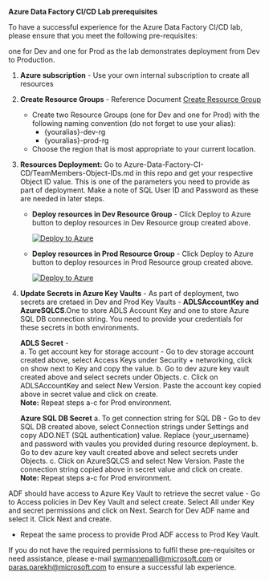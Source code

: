 **Azure Data Factory CI/CD Lab prerequisites**

To have a successful experience for the Azure Data Factory CI/CD lab, please ensure that you meet the following pre-requisites:

one for Dev and one for Prod as the lab demonstrates deployment from Dev to Production.  

1. **Azure subscription** - Use your own internal subscription to create all resources
2. **Create Resource Groups** - Reference Document [Create Resource Group](https://learn.microsoft.com/en-us/azure/azure-resource-manager/management/manage-resource-groups-portal#create-resource-groups) <br />

	* Create two Resource Groups (one for Dev and one for Prod) with the following naming convention (do not forget to use your alias):<br />
		 + {youralias}-dev-rg  <br />
		 + {youralias}-prod-rg <br />
	* Choose the region that is most appropriate to your current location.
3. **Resources Deployment:** Go to Azure-Data-Factory-CI-CD/TeamMembers-Object-IDs.md in this repo and get your respective Object ID value. This is one of the parameters you need to provide as part of deployment. Make a note of SQL User ID and Password as these are needed in later steps.

	+ **Deploy resources in Dev Resource Group** - Click Deploy to Azure button to deploy resources in Dev Resource group created above. 

		[![Deploy to Azure](https://aka.ms/deploytoazurebutton)](https://portal.azure.com/#create/Microsoft.Template/uri/https%3A%2F%2Fraw.githubusercontent.com%2Fswmannepalli%2FAzure-Data-Factory-CI-CD%2Fmain%2FARMTemplates%2FDev%2FMainARMTemplate.json)

	 + **Deploy resources in Prod Resource Group** - Click Deploy to Azure button to deploy resources in Prod Resource group created above. 

		[![Deploy to Azure](https://aka.ms/deploytoazurebutton)](https://portal.azure.com/#create/Microsoft.Template/uri/https%3A%2F%2Fraw.githubusercontent.com%2Fswmannepalli%2FAzure-Data-Factory-CI-CD%2Fmain%2FARMTemplates%2FProd%2FMainARMTemplate.json)

5. **Update Secrets in Azure Key Vaults** - As part of deployment, two secrets are cretaed in Dev and Prod Key Vaults - **ADLSAccountKey and AzureSQLCS**.One to store ADLS Account Key and one to store Azure SQL DB connection string. You need to provide your credentials for these secrets in both environments.
	
	 **ADLS Secret** - <br /> 
		a. To get account key for storage account - Go to dev storage account created above, select Access Keys under Security + networking, click on show next to Key and copy the value.
		b. Go to dev azure key vault created above and select secrets under Objects. 
		c. Click on ADLSAccountKey and select New Version. Paste the account key copied above in secret value and click on create. <br />
	**Note:** Repeat steps  a-c for Prod environment.
	
	**Azure SQL DB Secret**
		a. To get connection string for SQL DB - Go to dev SQL DB created above, select Connection strings under Settings and copy ADO.NET (SQL authentication) value. Replace {your_username} and password with vaules you provided during resource deployment.
		b. Go to dev azure key vault created above and select secrets under Objects. 
		c. Click on AzureSQLCS and select New Version. Paste the connection string copied above in secret value and click on create.<br />
	**Note:** Repeat steps  a-c for Prod environment.
		
ADF should have access to Azure Key Vault to retrieve the secret value - Go to Access policies in Dev Key Vault and select create. Select All under Key and secret permissions and click on Next. Search for Dev ADF name and select it. Click Next and create. <br />

+ Repeat the same process to provide Prod ADF access to Prod Key Vault.<br />
	
If you do not have the required permissions to fulfil these pre-requisites or need assistance, please e-mail swmannepalli@microsoft.com or paras.parekh@microsoft.com  to ensure a successful lab experience.
